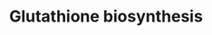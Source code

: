 ---
annotations:
- id: PW:0001277
  parent: classic metabolic pathway
  type: Pathway Ontology
  value: glutathione biosynthetic pathway
authors:
- M.Braymer
- MaintBot
- Christine Chichester
- Egonw
- Khanspers
- Eweitz
description: 'The tripeptide glutathione (GSH: L-&gamma;-glutamyl-L-cysteinylglycine)
  is a prevalent intracellular thiol that is able to act as a cellular redox buffer
  due to its low redox potential (as reviewed in (CITS: [12702279])). GSH is involved
  in many biological processes including: protein and DNA synthesis; amino acid transport;
  enzyme regulation; protection of cells against reactive oxygen compounds and free
  radicals, xenobiotics and heavy metals (as reviewed in (CITS: [12702279])). GSH
  can also be used as a source of sulfur and cysteine in (CITS: [1674526], [10514563]).  GSH
  is synthesized from its constituent amino acids by two ATP-dependent steps (as reviewed
  in (CITS: [12702279])). In the first step &gamma;-glutamylcysteine synthetase (Gsh1p)
  catalyzes the formation of the dipeptide &gamma;-glutamylcysteine from glutamate
  and cysteine. In the second step, GSH synthetase (Gsh2p) catalyzes the ligation
  of glycine with &gamma;-glutamylcysteine to form GSH. GSH is an essential reductant
  in yeast during normal metabolic processes (CITS: [8662189]), but the dipeptide
  &gamma;-glutamylcysteine is able to substitute for GSH as an antioxidant (CITS:
  [9307967]).  GSH biosynthesis is co-regulated by Met4p, a transcription factor that
  induces expression of genes involved in sulfur assimilation, by Yap1p, a stress-responsive
  transcription factor, and by GSH feedback inhibition, which inhibits both GSH1 expression
  and Gsh1p enzyme activity (CITS: [12406228], [14514673]).  Expression of GSH1 and
  GSH2 is induced by oxidative stress in a Yap1p-dependent manner with subsequent
  increases in intracellular GSH content (CITS: [7915005], [10809786]).  GSH1 is also
  transcriptionally up-regulated by the heavy metal cadmium in the presence of Met4p
  and the DNA-binding proteins Met31p and Met32p (CITS: [9044254], [10921921]).  SOURCE:
  SGD pathways, http://pathway.yeastgenome.org/server.html'
last-edited: 2021-05-20
organisms:
- Saccharomyces cerevisiae
redirect_from:
- /index.php/Pathway:WP196
- /instance/WP196
- /instance/WP196_rr117295
revision: r117295
schema-jsonld:
- '@context': https://schema.org/
  '@id': https://wikipathways.github.io/pathways/WP196.html
  '@type': Dataset
  creator:
    '@type': Organization
    name: WikiPathways
  description: 'The tripeptide glutathione (GSH: L-&gamma;-glutamyl-L-cysteinylglycine)
    is a prevalent intracellular thiol that is able to act as a cellular redox buffer
    due to its low redox potential (as reviewed in (CITS: [12702279])). GSH is involved
    in many biological processes including: protein and DNA synthesis; amino acid
    transport; enzyme regulation; protection of cells against reactive oxygen compounds
    and free radicals, xenobiotics and heavy metals (as reviewed in (CITS: [12702279])).
    GSH can also be used as a source of sulfur and cysteine in (CITS: [1674526], [10514563]).  GSH
    is synthesized from its constituent amino acids by two ATP-dependent steps (as
    reviewed in (CITS: [12702279])). In the first step &gamma;-glutamylcysteine synthetase
    (Gsh1p) catalyzes the formation of the dipeptide &gamma;-glutamylcysteine from
    glutamate and cysteine. In the second step, GSH synthetase (Gsh2p) catalyzes the
    ligation of glycine with &gamma;-glutamylcysteine to form GSH. GSH is an essential
    reductant in yeast during normal metabolic processes (CITS: [8662189]), but the
    dipeptide &gamma;-glutamylcysteine is able to substitute for GSH as an antioxidant
    (CITS: [9307967]).  GSH biosynthesis is co-regulated by Met4p, a transcription
    factor that induces expression of genes involved in sulfur assimilation, by Yap1p,
    a stress-responsive transcription factor, and by GSH feedback inhibition, which
    inhibits both GSH1 expression and Gsh1p enzyme activity (CITS: [12406228], [14514673]).  Expression
    of GSH1 and GSH2 is induced by oxidative stress in a Yap1p-dependent manner with
    subsequent increases in intracellular GSH content (CITS: [7915005], [10809786]).  GSH1
    is also transcriptionally up-regulated by the heavy metal cadmium in the presence
    of Met4p and the DNA-binding proteins Met31p and Met32p (CITS: [9044254], [10921921]).  SOURCE:
    SGD pathways, http://pathway.yeastgenome.org/server.html'
  keywords:
  - ADP
  - ATP
  - GHS2
  - GSH1
  - L-cysteine
  - L-gamma-glutamyl-L-cysteine
  - L-glutamate
  - L-glycine
  - phosphate
  license: CC0
  name: Glutathione biosynthesis
seo: CreativeWork
title: Glutathione biosynthesis
wpid: WP196
---
